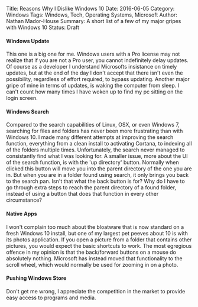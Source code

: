 Title: Reasons Why I Dislike Windows 10
Date: 2016-06-05
Category: Windows 
Tags: Windows, Tech, Operating Systems, Microsoft
Author: Nathan Mador-House
Summary: A short list of a few of my major gripes with Windows 10
Status: Draft

#### Windows Update
This one is a big one for me. Windows users with a Pro license may not realize that if you are not a Pro user, you cannot indefinitely delay updates.
Of course as a developer I understand Microsofts insistance on timely updates, but at the end of the day I don't accept that there isn't even the possibility, regardless of effort required, to bypass updating.
Another major gripe of mine in terms of updates, is waking the computer from sleep. I can't count how many times I have woken up to find my pc sitting on the login screen.


#### Windows Search
Compared to the search capabilities of Linux, OSX, or even Windows 7, searching for files and folders has never been more frustrating than with Windows 10.
I made many different attempts at improving the search function, everything from a clean install to activating Cortana, to indexing all of the folders multiple times. Unfortunately, the search never managed to consistantly find what I was looking for.
A smaller issue, more about the UI of the search function, is with the 'up directory' button. Normally when clicked this button will move you into the parent directory of the one you are in. But when you are in a folder found using search, it only brings you back to the search pan. Isn't that what the back button is for? Why do I have to go through extra steps to reach the parent directory of a found folder, instead of using a button that does that function in every other circumstance?

#### Native Apps
I won't complain too much about the bloatware that is now standard on a fresh Windows 10 install, but one of my largest pet peeves about 10 is with its photos application. If you open a picture from a folder that contains other pictures, you would expect the basic shortcuts to work. The most egregious offence in my opinion is that the back/forward buttons on a mouse do absolutely nothing. Microsoft has instead moved that functionality to the scroll wheel, which would normally be used for zooming in on a photo. 

#### Pushing Windows Store
Don't get me wrong, I appreciate the competition in the market to provide easy access to programs and media.